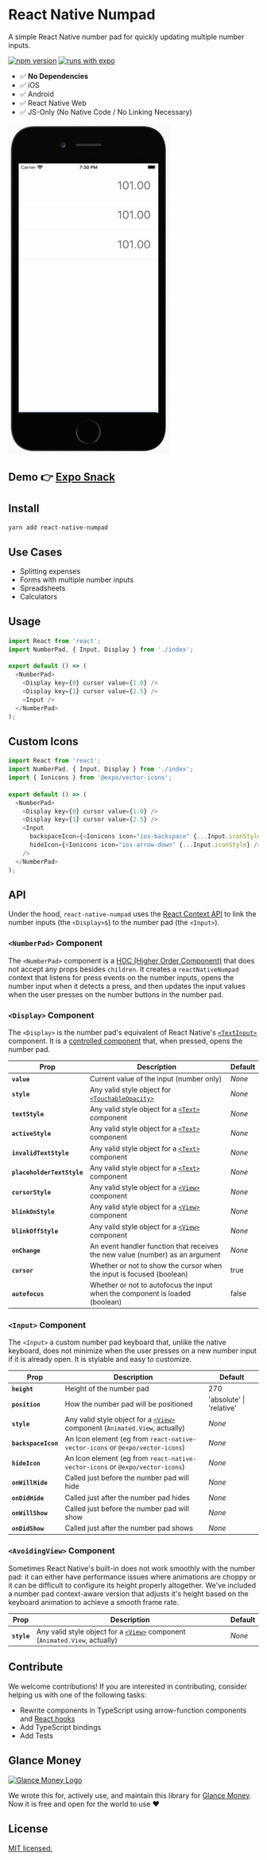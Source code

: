# React Native Numpad

A simple React Native number pad for quickly updating multiple number inputs.

[![npm version](https://badge.fury.io/js/react-native-numpad.svg)](https://badge.fury.io/js/react-native-numpad)
[![runs with expo](https://img.shields.io/badge/Runs%20with%20Expo-000.svg?style=flat-square&logo=EXPO&labelColor=f3f3f3&logoColor=000)](https://expo.io/)

- ✅ **No Dependencies**
- ✅ iOS
- ✅ Android
- ✅ React Native Web
- ✅ JS-Only (No Native Code / No Linking Necessary)

![Screen Recording](screen-recording.gif)

## Demo 👉 <a href="https://snack.expo.io/@git/github.com/glancemoney/react-native-numpad" target="_blank">Expo Snack</a>

## Install

```
yarn add react-native-numpad
```

## Use Cases

- Splitting expenses
- Forms with multiple number inputs
- Spreadsheets
- Calculators

## Usage

```js
import React from 'react';
import NumberPad, { Input, Display } from './index';

export default () => (
  <NumberPad>
    <Display key={0} cursor value={1.0} />
    <Display key={1} cursor value={2.5} />
    <Input />
  </NumberPad>
);
```

## Custom Icons

```js
import React from 'react';
import NumberPad, { Input, Display } from './index';
import { Ionicons } from '@expo/vector-icons';

export default () => (
  <NumberPad>
    <Display key={0} cursor value={1.0} />
    <Display key={1} cursor value={2.5} />
    <Input
      backspaceIcon={<Ionicons icon="ios-backspace" {...Input.iconStyle} />}
      hideIcon={<Ionicons icon="ios-arrow-down" {...Input.iconStyle} />}
    />
  </NumberPad>
);
```

## API

Under the hood, `react-native-numpad` uses the [React Context API](https://reactjs.org/docs/context.html) to link the number inputs (the `<Display>`s) to the number pad (the `<Input>`).

### `<NumberPad>` Component

The `<NumberPad>` component is a [HOC (Higher Order Component)](https://reactjs.org/docs/higher-order-components.html) that does not accept any props besides `children`. It creates a `reactNativeNumpad` context that listens for press events on the number inputs, opens the number input when it detects a press, and then updates the input values when the user presses on the number buttons in the number pad.

### `<Display>` Component

The `<Display>` is the number pad's equivalent of React Native's [`<TextInput>`](https://reactnative.dev/docs/textinput) component. It is a [controlled component](https://reactjs.org/docs/forms.html#controlled-components) that, when pressed, opens the number pad.

| Prop                       | Description                                                                                      | Default |
| -------------------------- | ------------------------------------------------------------------------------------------------ | ------- |
| **`value`**                | Current value of the input (number only)                                                         | _None_  |
| **`style`**                | Any valid style object for [`<TouchableOpacity>`](https://reactnative.dev/docs/touchableopacity) | _None_  |
| **`textStyle`**            | Any valid style object for a [`<Text>`](https://reactnative.dev/docs/text) component             | _None_  |
| **`activeStyle`**          | Any valid style object for a [`<Text>`](https://reactnative.dev/docs/text) component             | _None_  |
| **`invalidTextStyle`**     | Any valid style object for a [`<Text>`](https://reactnative.dev/docs/text) component             | _None_  |
| **`placeholderTextStyle`** | Any valid style object for a [`<Text>`](https://reactnative.dev/docs/text) component             | _None_  |
| **`cursorStyle`**          | Any valid style object for a [`<View>`](https://reactnative.dev/docs/view) component             | _None_  |
| **`blinkOnStyle`**         | Any valid style object for a [`<View>`](https://reactnative.dev/docs/view) component             | _None_  |
| **`blinkOffStyle`**        | Any valid style object for a [`<View>`](https://reactnative.dev/docs/view) component             | _None_  |
| **`onChange`**             | An event handler function that receives the new value (number) as an argument                    | _None_  |
| **`cursor`**               | Whether or not to show the cursor when the input is focused (boolean)                            | true    |
| **`autofocus`**            | Whether or not to autofocus the input when the component is loaded (boolean)                     | false   |

### `<Input>` Component

The `<Input>` a custom number pad keyboard that, unlike the native keyboard, does not minimize when the user presses on a new number input if it is already open. It is stylable and easy to customize.

| Prop                | Description                                                                                                      | Default                  |
| ------------------- | ---------------------------------------------------------------------------------------------------------------- | ------------------------ |
| **`height`**        | Height of the number pad                                                                                         | 270                      |
| **`position`**      | How the number pad will be positioned                                                                            | 'absolute' \| 'relative' |
| **`style`**         | Any valid style object for a [`<View>`](https://reactnative.dev/docs/view) component (`Animated.View`, actually) | _None_                   |
| **`backspaceIcon`** | An Icon element (eg from `react-native-vector-icons` or `@expo/vector-icons`)                                    | _None_                   |
| **`hideIcon`**      | An Icon element (eg from `react-native-vector-icons` or `@expo/vector-icons`)                                    | _None_                   |
| **`onWillHide`**    | Called just before the number pad will hide                                                                      | _None_                   |
| **`onDidHide`**     | Called just after the number pad hides                                                                           | _None_                   |
| **`onWillShow`**    | Called just before the number pad will show                                                                      | _None_                   |
| **`onDidShow`**     | Called just after the number pad shows                                                                           | _None_                   |

### `<AvoidingView>` Component

Sometimes React Native's built-in [<KeyboardAvoidingView>](https://reactnative.dev/docs/keyboardavoidingview) does not work smoothly with the number pad: it can either have performance issues where animations are choppy or it can be difficult to configure its height properly altogether. We've included a number pad context-aware version that adjusts it's height based on the keyboard animation to achieve a smooth frame rate.

| Prop        | Description                                                                                                      | Default |
| ----------- | ---------------------------------------------------------------------------------------------------------------- | ------- |
| **`style`** | Any valid style object for a [`<View>`](https://reactnative.dev/docs/view) component (`Animated.View`, actually) | _None_  |

## Contribute

We welcome contributions! If you are interested in contributing, consider helping us with one of the following tasks:

- Rewrite components in TypeScript using arrow-function components and [React hooks](https://reactjs.org/docs/hooks-intro.html)
- Add TypeScript bindings
- Add Tests

## Glance Money

[![Glance Money Logo](https://uploads-ssl.webflow.com/5ec80cb02fe1c031a342c6cc/5ecdb5f349bce13a545a2dae_Artboard%20Copy%2062.png)](https://glance.money)

We wrote this for, actively use, and maintain this library for [Glance Money](https://glance.money). Now it is free and open for the world to use ❤️

## License

[MIT licensed.](./LICENSE)

